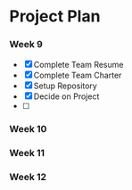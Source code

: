 # Project Plan

### Week 9
- [x] Complete Team Resume
- [x] Complete Team Charter
- [x] Setup Repository
- [x] Decide on Project
- [ ]

### Week 10

### Week 11

### Week 12